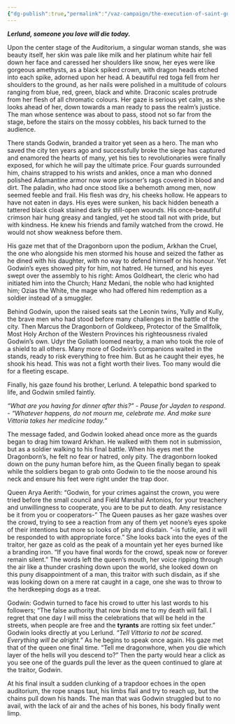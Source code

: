 ```yaml
---
{"dg-publish":true,"permalink":"/vaz-campaign/the-execution-of-saint-godwin/"}
---
```


**_Lerlund, someone you love will die today._**

Upon the center stage of the Auditorium, a singular woman stands, she was beauty itself, her skin was pale like milk and her platinum white hair fell down her face and caressed her shoulders like snow, her eyes were like gorgeous amethysts, as a black spiked crown, with dragon heads etched into each spike, adorned upon her head. A beautiful red toga fell from her shoulders to the ground, as her nails were polished in a multitude of colours ranging from blue, red, green, black and white. Draconic scales protrude from her flesh of all chromatic colours. Her gaze is serious yet calm, as she looks ahead of her, down towards a man ready to pass the realm’s justice. The man whose sentence was about to pass, stood not so far from the stage, before the stairs on the mossy cobbles, his back turned to the audience.

There stands Godwin, branded a traitor yet seen as a hero. The man who saved the city ten years ago and successfully broke the siege has captured and enamored the hearts of many, yet his ties to revolutionaries were finally exposed, for which he will pay the ultimate price. Four guards surrounded him, chains strapped to his wrists and ankles, once a man who donned polished Adamantine armor now wore prisoner’s rags covered in blood and dirt. The paladin, who had once stood like a behemoth among men, now seemed feeble and frail. His flesh was dry, his cheeks hollow. He appears to have not eaten in days. His eyes were sunken, his back hidden beneath a tattered black cloak stained dark by still-open wounds. His once-beautiful crimson hair hung greasy and tangled, yet he stood tall not with pride, but with kindness. He knew his friends and family watched from the crowd. He would not show weakness before them.

His gaze met that of the Dragonborn upon the podium, Arkhan the Cruel, the one who alongside his men stormed his house and seized the father as he dined with his daughter, with no way to defend himself or his honour. Yet Godwin’s eyes showed pity for him, not hatred. He turned, and his eyes swept over the assembly to his right: Amos Goldheart, the cleric who had initiated him into the Church; Hanz Medani, the noble who had knighted him; Ozias the White, the mage who had offered him redemption as a soldier instead of a smuggler.

Behind Godwin, upon the raised seats sat the Leonin twins, Yully and Kully, the brave men who had stood before many challenges in the battle of the city. Then Marcus the Dragonborn of Goldkeep, Protector of the Smallfolk, Most Holy Archon of the Western Provinces his righteousness rivaled Godwin’s own. Udyr the Goliath loomed nearby, a man who took the role of a shield to all others. Many more of Godwin’s companions waited in the stands, ready to risk everything to free him. But as he caught their eyes, he shook his head. This was not a fight worth their lives. Too many would die for a fleeting escape.

Finally, his gaze found his brother, Lerlund. A telepathic bond sparked to life, and Godwin smiled faintly.

_“What are you having for dinner after this?”_ _- Pause for Jayden to respond._ - _“Whatever happens, do not mourn me, celebrate me. And make sure Vittoria takes her medicine today.”_

The message faded, and Godwin looked ahead once more as the guards began to drag him toward Arkhan. He walked with them not in submission, but as a soldier walking to his final battle. When his eyes met the Dragonborn’s, he felt no fear or hatred, only pity. The dragonborn looked down on the puny human before him, as the Queen finally began to speak while the soldiers began to grab onto Godwin to tie the noose around his neck and ensure his feet were right under the trap door.

Queen Arya Aerith: “Godwin, for your crimes against the crown, you were tried before the small council and Field Marshal Antonios, for your treachery and unwillingness to cooperate, you are to be put to death. Any resistance be it from you or cooperators-” The Queen pauses as her gaze washes over the crowd, trying to see a reaction from any of them yet noone’s eyes spoke of their intentions but more so looks of pity and disdain. “-is futile, and it will be responded to with appropriate force.” She looks back into the eyes of the traitor, her gaze as cold as the peak of a mountain yet her eyes burned like a branding iron. “If you have final words for the crowd, speak now or forever remain silent.” The words left the queen’s mouth, her voice ripping through the air like a thunder crashing down upon the world, she looked down on this puny disappointment of a man, this traitor with such disdain, as if she was looking down on a mere rat caught in a cage, one she was to throw to the herdkeeping dogs as a treat.  
  
Godwin: Godwin turned to face his crowd to utter his last words to his followers; “The false authority that now binds me to my death will fall. I regret that one day I will miss the celebrations that will be held in the streets, when people are free and the **tyrants** are rotting six feet under.” Godwin looks directly at you Lerlund. _“Tell Vittoria to not be scared. Everything will be alright.”_ As he begins to speak once again. His gaze met that of the queen one final time. “Tell me dragonwhore, when you die which layer of the hells will you descend to?” Then the party would hear a click as you see one of the guards pull the lever as the queen continued to glare at the traitor, Godwin.  
  
At his final insult a sudden clunking of a trapdoor echoes in the open auditorium, the rope snaps taut, his limbs flail and try to reach up, but the chains pull down his hands. The man that was Godwin struggled but to no avail, with the lack of air and the aches of his bones, his body finally went limp.